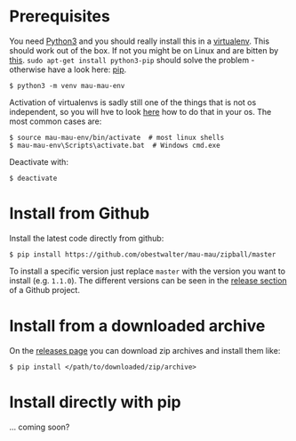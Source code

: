 # Prerequisites

You need [Python3](https://www.python.org/downloads/) and you should really install this in a [virtualenv](https://docs.python.org/3/library/venv.html). This should work out of the box. If not you might be on Linux and are bitten by [this](https://bugs.launchpad.net/ubuntu/+source/python3.4/+bug/1290847). `sudo apt-get install python3-pip` should solve the problem - otherwise have a look here: [pip](https://pip.pypa.io/en/stable/installing/).

    $ python3 -m venv mau-mau-env
        
Activation of virtualenvs is sadly still one of the things that is not os independent, so you will hve to look [here](https://docs.python.org/3/library/venv.html#creating-virtual-environments) how to do that in your os. The most common cases are:

    $ source mau-mau-env/bin/activate  # most linux shells
    $ mau-mau-env\Scripts\activate.bat  # Windows cmd.exe

Deactivate with:

    $ deactivate

# Install from Github

Install the latest code directly from github:

    $ pip install https://github.com/obestwalter/mau-mau/zipball/master
    
To install a specific version just replace `master` with the version you want to install (e.g. `1.1.0`). The different versions can be seen in the [release section](https://github.com/obestwalter/mau-mau/releases) of a Github project.

# Install from a downloaded archive

On the [releases page](https://github.com/obestwalter/mau-mau/releases/) you can download zip archives and install them like:


    $ pip install </path/to/downloaded/zip/archive>

# Install directly with pip

... coming soon?
